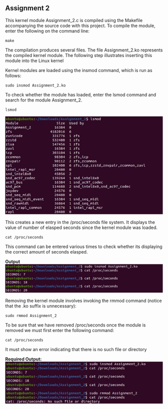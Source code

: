 ## Assignment 2

This kernel module Assignment_2.c is compiled using the Makefile accompanying the source code with this project. To compile the module, enter the following on the command line:
``` 
make
```
The compilation produces several files. The file Assignment_2.ko represents the compiled kernel module. The following step illustrates inserting this module into the Linux kernel

Kernel modules are loaded using the insmod command, which is run as follows:
```
sudo insmod Assignment_2.ko
```
To check whether the module has loaded, enter the lsmod command and search for the module Assignment_2.
```
lsmod
```
![Output](https://github.com/adith-gatty/CS252_Assignment/blob/main/Assignment_2/Assignment_2_images/Assignment_2_lsmod.JPG)

This creates a new entry in the /proc/seconds file system. It displays the value of number of elasped seconds since the kernel module was loaded.
```
cat /proc/seconds
```
This command can be entered various times to check whether its displaying the correct amount of seconds elasped.

**Output**\
![Output](https://github.com/adith-gatty/CS252_Assignment/blob/main/Assignment_2/Assignment_2_images/Assignment_2_proc.JPG)

Removing the kernel module involves invoking the rmmod command (notice that the .ko suffix is unnecessary):
```
sudo rmmod Assignment_2
```
To be sure that we have removed /proc/seconds once the module is removed we must first enter the following command:
```
cat /proc/seconds
```
It must show an error indicating that there is no such file or directory

**Required Output:**\
![Output](https://github.com/adith-gatty/CS252_Assignment/blob/main/Assignment_2/Assignment_2_images/Assignment_2_all.JPG)


